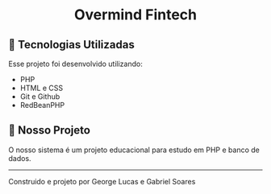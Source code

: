 <h1 align="center"> Overmind Fintech </h1>

## 🚀 Tecnologias Utilizadas

Esse projeto foi desenvolvido utilizando:

- PHP
- HTML e CSS
- Git e Github
- RedBeanPHP

## 📜 Nosso Projeto

O nosso sistema é um projeto educacional para estudo em PHP e banco de dados.

---

Construido e projeto por George Lucas e Gabriel Soares
